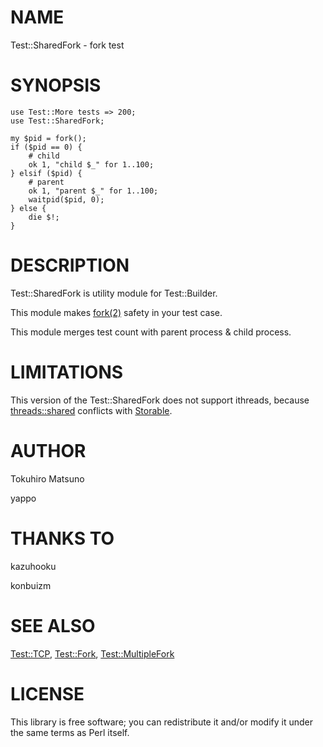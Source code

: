 # NAME

Test::SharedFork - fork test

# SYNOPSIS

    use Test::More tests => 200;
    use Test::SharedFork;

    my $pid = fork();
    if ($pid == 0) {
        # child
        ok 1, "child $_" for 1..100;
    } elsif ($pid) {
        # parent
        ok 1, "parent $_" for 1..100;
        waitpid($pid, 0);
    } else {
        die $!;
    }

# DESCRIPTION

Test::SharedFork is utility module for Test::Builder.

This module makes [fork(2)](http://man.he.net/man2/fork) safety in your test case.

This module merges test count with parent process & child process.

# LIMITATIONS

This version of the Test::SharedFork does not support ithreads, because [threads::shared](http://search.cpan.org/perldoc?threads::shared) conflicts with [Storable](http://search.cpan.org/perldoc?Storable).

# AUTHOR

Tokuhiro Matsuno <tokuhirom  slkjfd gmail.com>

yappo

# THANKS TO

kazuhooku

konbuizm

# SEE ALSO

[Test::TCP](http://search.cpan.org/perldoc?Test::TCP), [Test::Fork](http://search.cpan.org/perldoc?Test::Fork), [Test::MultipleFork](http://search.cpan.org/perldoc?Test::MultipleFork)

# LICENSE

This library is free software; you can redistribute it and/or modify
it under the same terms as Perl itself.
